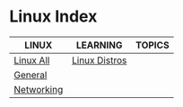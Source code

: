 # Linux Index

|LINUX|LEARNING|TOPICS|
|---|---|---|
|[Linux All](linux-all-index)|[Linux Distros](linux-distros-index)||
|[General](linux-general)|||
|[Networking](linux-networking)|||
